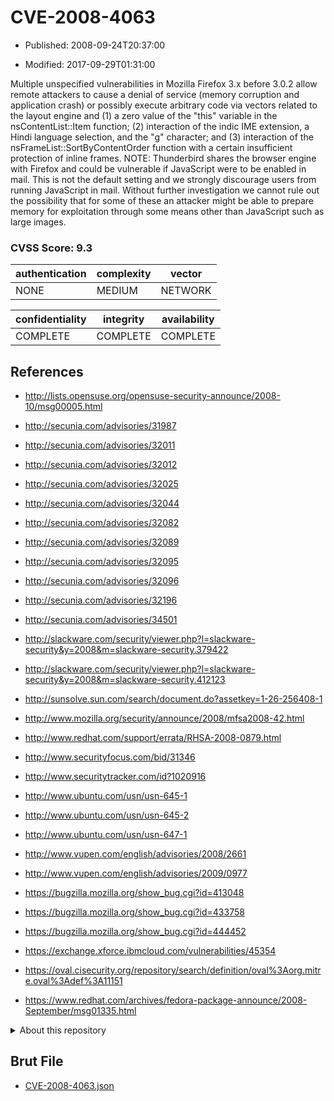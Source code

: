 # CVE-2008-4063

- Published: 2008-09-24T20:37:00

- Modified: 2017-09-29T01:31:00

Multiple unspecified vulnerabilities in Mozilla Firefox 3.x before 3.0.2 allow remote attackers to cause a denial of service (memory corruption and application crash) or possibly execute arbitrary code via vectors related to the layout engine and (1) a zero value of the "this" variable in the nsContentList::Item function; (2) interaction of the indic IME extension, a Hindi language selection, and the "g" character; and (3) interaction of the nsFrameList::SortByContentOrder function with a certain insufficient protection of inline frames. NOTE: Thunderbird shares the browser engine with Firefox and could be vulnerable if JavaScript were to be enabled in mail. This is not the default setting and we strongly discourage users from running JavaScript in mail. Without further investigation we cannot rule out the possibility that for some of these an attacker might be able to prepare memory for exploitation through some means other than JavaScript such as large images.

### CVSS Score: **9.3**

| authentication | complexity | vector |
| --- | --- | --- |
| NONE | MEDIUM | NETWORK |

| confidentiality | integrity | availability |
| --- | --- | --- |
| COMPLETE | COMPLETE | COMPLETE |

## References

* http://lists.opensuse.org/opensuse-security-announce/2008-10/msg00005.html

* http://secunia.com/advisories/31987

* http://secunia.com/advisories/32011

* http://secunia.com/advisories/32012

* http://secunia.com/advisories/32025

* http://secunia.com/advisories/32044

* http://secunia.com/advisories/32082

* http://secunia.com/advisories/32089

* http://secunia.com/advisories/32095

* http://secunia.com/advisories/32096

* http://secunia.com/advisories/32196

* http://secunia.com/advisories/34501

* http://slackware.com/security/viewer.php?l=slackware-security&y=2008&m=slackware-security.379422

* http://slackware.com/security/viewer.php?l=slackware-security&y=2008&m=slackware-security.412123

* http://sunsolve.sun.com/search/document.do?assetkey=1-26-256408-1

* http://www.mozilla.org/security/announce/2008/mfsa2008-42.html

* http://www.redhat.com/support/errata/RHSA-2008-0879.html

* http://www.securityfocus.com/bid/31346

* http://www.securitytracker.com/id?1020916

* http://www.ubuntu.com/usn/usn-645-1

* http://www.ubuntu.com/usn/usn-645-2

* http://www.ubuntu.com/usn/usn-647-1

* http://www.vupen.com/english/advisories/2008/2661

* http://www.vupen.com/english/advisories/2009/0977

* https://bugzilla.mozilla.org/show_bug.cgi?id=413048

* https://bugzilla.mozilla.org/show_bug.cgi?id=433758

* https://bugzilla.mozilla.org/show_bug.cgi?id=444452

* https://exchange.xforce.ibmcloud.com/vulnerabilities/45354

* https://oval.cisecurity.org/repository/search/definition/oval%3Aorg.mitre.oval%3Adef%3A11151

* https://www.redhat.com/archives/fedora-package-announce/2008-September/msg01335.html

<details>
<summary>About this repository</summary> 

  This repository is part of the project [Live Hack CVE](https://github.com/Live-Hack-CVE). Main website can be found [www.live-hack.org](https://www.live-hack.org) 
  
  Made by [Sn0wAlice](https://github.com/Sn0wAlice) for the people that care about security and need to have a feed of the latest CVEs. Hope you enjoy it, don't forget to star the repo and follow me on [Twitter](https://twitter.com/Sn0wAlice) and [Github](https://github.com/Sn0wAlice). And that is my [personnal website](https://www.alice-snow.me/)

  - [Home Page](https://github.com/Live-Hack-CVE)
  - [Framework](https://github.com/Live-Hack-CVE/cve-framework)
  - [CVE database](https://github.com/Live-Hack-CVE/full_database)
  - [Changelog](https://github.com/Live-Hack-CVE/Changelog)
</details>

## Brut File

* [CVE-2008-4063.json](https://raw.githubusercontent.com/Live-Hack-CVE/full_database/main/cves/2008/CVE-2008-4063.json)

